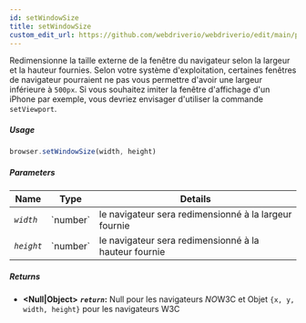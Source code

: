 ```yaml
---
id: setWindowSize
title: setWindowSize
custom_edit_url: https://github.com/webdriverio/webdriverio/edit/main/packages/webdriverio/src/commands/browser/setWindowSize.ts
---
```


Redimensionne la taille externe de la fenêtre du navigateur selon la largeur et la hauteur fournies. Selon votre système d'exploitation, certaines fenêtres de navigateur pourraient ne pas vous permettre d'avoir une largeur inférieure à `500px`. Si vous souhaitez imiter la fenêtre d'affichage d'un iPhone par exemple, vous devriez envisager d'utiliser la commande `setViewport`.

##### Usage

```js
browser.setWindowSize(width, height)
```

##### Parameters

<table>
  <thead>
    <tr>
      <th>Name</th><th>Type</th><th>Details</th>
    </tr>
  </thead>
  <tbody>
    <tr>
      <td><code><var>width</var></code></td>
      <td>`number`</td>
      <td>le navigateur sera redimensionné à la largeur fournie</td>
    </tr>
    <tr>
      <td><code><var>height</var></code></td>
      <td>`number`</td>
      <td>le navigateur sera redimensionné à la hauteur fournie</td>
    </tr>
  </tbody>
</table>

##### Returns

- **&lt;Null|Object&gt;**
            **<code><var>return</var></code>:** Null pour les navigateurs *NO*W3C et Objet `{x, y, width, height}` pour les navigateurs W3C